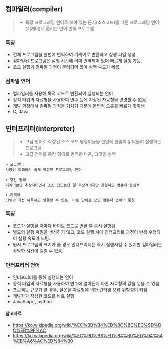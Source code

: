 ## 컴파일러(compiler)
> - 특정 프로그래밍 언어로 쓰여 있는 문서(소스코드)를 다른 프로그래밍 언어(기계어)로 옮기는 언어 번역 프로그램

### 특징
- 전체 프로그램을 한번에 번역하여 기계어로 변환하고 실행 파일 생성
- 컴파일된 프로그램은 실행 시간에 이미 번역되어 있어 빠르게 실행 가능.
- 코드 실행과 컴파일 과정이 분리되어 있어 실행 속도가 빠름.

### 컴파일 언어
- 컴파일러를 사용해 목적 코드로 변환되어 실행되는 언어 
- 정적 타입의 자료형을 사용하여 변수 등에 지정된 자료형을 변경할 수 없음.
- 개발 과정에서 컴파일 과정을 거치기 때문에 문법적 오류를 빠르게 찾아냄
- C, Java

## 인터프리터(interpreter)
> - 고급 언어로 작성된 소스 코드 명령어들을 한번에 한줄씩 읽어들여 실행하는 프로그램
> - 고급 언어를 중간 형태로 번역한 다음, 그것을 실행

    > 고급언어
    사람이 이해하기 쉽게 작성된 프로그래밍 언어 

    > 중간 형태
    기계어보단 추상적이면서 소스 코드보단 덜 추상적이지만 간결하고 컴퓨터 중심적

    > 기계어
    CPU가 직접 해독하고 실행할 수 있는, 비트 단위로 쓰인 컴퓨터 언어의 통칭

### 특징
- 코드가 실행될 때마다 바이트 코드로 변환 후 즉시 실행됨.
- 별도의 실행 파일을 생성하지 않고, 코드 실행 시에 인터프리트 과정이 반복 수행되어 실행 속도가 느림.
- 원시 프로그램의 크기가 클 경우 인터프리터는 즉시 실행시킬 수 있지만 컴파일러는 상당한 시간이 걸릴 수 있음.

### 인터프리터 언어 
- 인터프리터를 통해 실행되는 언어
- 동적 타입의 자료형을 사용하여 변수에 얼마든지 다른 자료형의 값을 넣을 수 있음.
- 프로젝트 규모가 클 경우, 잘못된 자료형에 의한 런타임 오류 위험성이 커짐
- 개발자가 작성한 코드를 바로 실행
- JavaSciprt, python


#### 참고자료
- https://ko.wikipedia.org/wiki/%EC%BB%B4%ED%8C%8C%EC%9D%BC%EB%9F%AC
- https://ko.wikipedia.org/wiki/%EC%9D%B8%ED%84%B0%ED%94%84%EB%A6%AC%ED%84%B0

